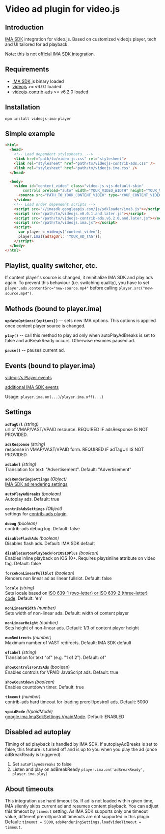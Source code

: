 # Video ad plugin for video.js

Introduction
------------

[IMA SDK](https://developers.google.com/interactive-media-ads/docs/sdks/html5/v3/apis) integration
for video.js. Based on customized videojs player, tech and UI tailored for ad playback.

Note: this is not [official IMA SDK integration](https://github.com/googleads/videojs-ima).

Requirements
------------

- [IMA SDK](https://developers.google.com/interactive-media-ads/docs/sdks/html5/v3/apis) js binary loaded
- [videojs](https://github.com/videojs/video.js) >= v6.0.1 loaded
- [videojs-contrib-ads](https://github.com/videojs/videojs-contrib-ads) >= v6.2.0 loaded

Installation
--------------

```
npm install videojs-ima-player
```

Simple example
--------------

```html
<html>
  <head>
    <!-- Load dependent stylesheets. -->
    <link href="path/to/video-js.css" rel="stylesheet">
    <link rel="stylesheet" href="path/to/videojs-contrib-ads.css" />
    <link rel="stylesheet" href="path/to/videojs.ima.css" />
  </head>

  <body>
    <video id="content_video" class="video-js vjs-default-skin"
        controls preload="auto" width="YOUR_VIDEO_WIDTH" height="YOUR_VIDEO_HEIGHT">
      <source src="PATH_TO_YOUR_CONTENT_VIDEO" type="YOUR_CONTENT_VIDEO_TYPE" />
    </video>
    <!-- Load order dependent scripts -->
    <script src="//imasdk.googleapis.com/js/sdkloader/ima3.js"></script>
    <script src="/path/to/videojs.v6.0.1.and.later.js"></script>
    <script src="/path/to/videojs-contrib-ads.v6.2.0.and.later.js"></script>
    <script src="/path/to/videojs.ima.js"></script>
    <script>
      var player = videojs("content_video");
      player.ima({adTagUrl: 'YOUR_AD_TAG'});
    </script>
  </body>
</html>
```

Playlist, quality switcher, etc.
--------------------------------

If content player's source is changed, it reinitialize IMA SDK and play ads again. To prevent this behaviour (i.e. switching quality), 
you have to set ``player.ads.contentSrc="new-source.mp4"`` before calling ``player.src("new-source.mp4")``.

Methods (bound to player.ima)
-----------------------------

**`updateOptions({options})`** -- sets new IMA options. This options is applied once content player source is changed. 

**`play()`** -- call this method to play ad only when autoPlayAdBreaks is set to false and adBreakReady occurs. Otherwise resumes paused ad.

**`pause()`** -- pauses current ad.

Events (bound to player.ima)
----------------------------

[videojs's Player events](https://docs.videojs.com/player#event:beforepluginsetup:$name)

[additional IMA SDK events](https://developers.google.com/interactive-media-ads/docs/sdks/html5/v3/apis#ima.AdEvent.Type)

Usage: `player.ima.on(...)`/`player.ima.off(...)`

Settings
--------

**`adTagUrl`** *(string)*  
url of VMAP/VAST/VPAID resource. REQUIRED IF adsResponse IS NOT PROVIDED.

**`adsResponse`** *(string)*  
response in VMAP/VAST/VPAID form. REQUIRED IF adTagUrl IS NOT PROVIDED.

**`adLabel`** *(string)*  
Translation for text: "Advertisement". Default: "Advertisement"

**`adsRenderingSettings`** *(Object)*  
[IMA SDK ad rendering settings](https://developers.google.com/interactive-media-ads/docs/sdks/html5/v3/apis#ima.AdsRenderingSettings)

**`autoPlayAdBreaks`** *(boolean)*  
Autoplay ads. Default: true

**`contribAdsSettings`** *(Object)*  
settings for [contrib-ads plugin](http://videojs.github.io/videojs-contrib-ads/integrator/options.html).

**`debug`** *(boolean)*  
contrib-ads debug log. Default: false

**`disableFlashAds`** *(boolean)*  
Disables flash ads. Default: IMA SDK default

**`disableCustomPlaybackForIOS10Plus`** *(boolean)*  
Enables inline playback on iOS 10+. Requires playsinline attribute on video tag. Default: false

**`forceNonLinearFullSlot`** *(boolean)*  
Renders non linear ad as linear fullslot. Default: false

**`locale`** *(string)*  
Sets locale based on [ISO 639-1 (two-letter) or ISO 639-2 (three-letter) code](http://www.loc.gov/standards/iso639-2/php/English_list.php). Default: 'en'

**`nonLinearWidth`** *(number)*  
Sets width of non-linear ads. Default: width of content player

**`nonLinearHeight`** *(number)*  
Sets height of non-linear ads. Default: 1/3 of content player height

**`numRedirects`** *(number)*  
Maximum number of VAST redirects. Default: IMA SDK default

**`ofLabel`** *(string)*  
Translation for text "of" (e.g. "1 of 2"). Default: of"

**`showControlsForJSAds`** (boolean)  
Enables controls for VPAID JavaScript ads. Default: true

**`showCountdown`** *(boolean)*  
Enables countdown timer. Default: true

**`timeout`** *(number)*  
contrib-ads hard timeout for loading preroll/postroll ads. Default: 5000

**`vpaidMode`** *(VpaidMode)*  
[google.ima.ImaSdkSettings.VpaidMode](//developers.google.com/interactive-media-ads/docs/sdks/html5/v3/apis#ima.ImaSdkSettings.VpaidMode). Default: ENABLED


Disabled ad autoplay
--------------------

Timing of ad playback is handled by IMA SDK. If autoplayAdBreaks is set to false,
this feature is turned off and is up to you when you play the ad
(once adBreakReady is triggered).

1. Set ```autoPlayAdBreaks``` to false
2. Listen and play on adBreakReady ```player.ima.on('adBreakReady', player.ima.play)```

About timeouts
--------------

This integration use hard timeout 5s. If ad is not loaded within given time,
IMA silently skips current ad and resumes content playback. You can adjust this
timeout by `timeout` setting. As IMA SDK supports only one timeout value, 
different preroll/postroll timeouts are not supported in this plugin. 
Default: `timeout = 5000`, `adsRenderingSettings.loadVideoTimeout = timeout`.